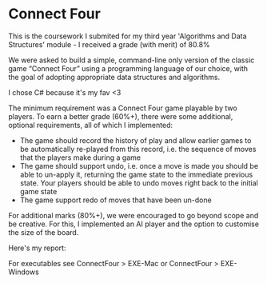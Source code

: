 # Connect Four

This is the coursework I submited for my third year 'Algorithms and Data Structures' module - I received a grade (with merit) of 80.8%

We were asked to build a simple, command-line only version of the classic game “Connect Four” using a programming language of our choice, with the goal of adopting appropriate data structures and algorithms.

I chose C# because it's my fav <3

The minimum requirement was a Connect Four game playable by two players. To earn a better grade (60%+), there were some additional, optional requirements, all of which I implemented:

* The game should record the history of play and allow earlier games to be automatically re-played from this record, i.e. the sequence of moves that the players make during a game
* The game should support undo, i.e. once a move is made you should be able to un-apply it, returning the game state to the immediate previous state. Your players should be able to undo moves right back to the initial game state
* The game  support redo of moves that have been un-done

For additional marks (80%+), we were encouraged to go beyond scope and be creative. For this, I implemented an AI player and the option to customise the size of the board.

Here's my report:



For executables see ConnectFour > EXE-Mac or ConnectFour > EXE-Windows
